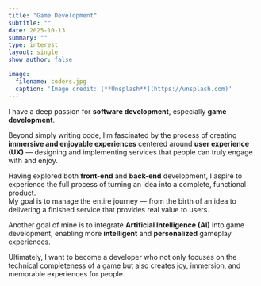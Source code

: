 ```yaml
---
title: "Game Development"
subtitle: ""
date: 2025-10-13
summary: ""
type: interest
layout: single
show_author: false

image:
  filename: coders.jpg
  caption: 'Image credit: [**Unsplash**](https://unsplash.com)'
---
```


I have a deep passion for **software development**, especially **game development**.

Beyond simply writing code, I’m fascinated by the process of creating **immersive and enjoyable experiences** centered around **user experience (UX)** — designing and implementing services that people can truly engage with and enjoy.

Having explored both **front-end** and **back-end** development, I aspire to experience the full process of turning an idea into a complete, functional product.  
My goal is to manage the entire journey — from the birth of an idea to delivering a finished service that provides real value to users.

Another goal of mine is to integrate **Artificial Intelligence (AI)** into game development, enabling more **intelligent** and **personalized** gameplay experiences.

Ultimately, I want to become a developer who not only focuses on the technical completeness of a game but also creates joy, immersion, and memorable experiences for people.